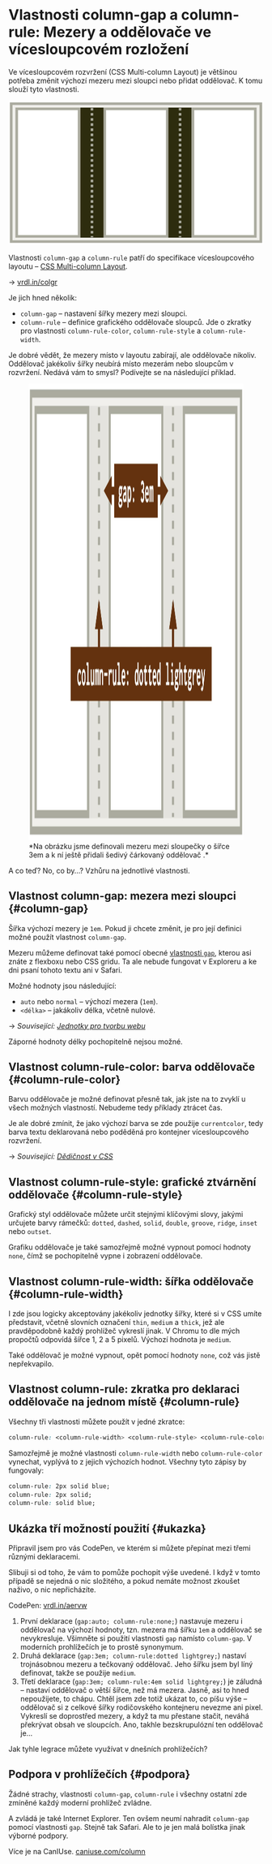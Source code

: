 # Vlastnosti column-gap a column-rule: Mezery a oddělovače ve vícesloupcovém rozložení

Ve vícesloupcovém rozvržení (CSS Multi-column Layout) je většinou potřeba změnit výchozí mezeru mezi sloupci nebo přidat oddělovač. K tomu slouží tyto vlastnosti.

<div class="book-index" data-book-index="column-gap"></div>
<div class="book-index" data-book-index="column-rule"></div>

<div class="connected" markdown="1">

![CSS vlastnosti column-gap a column-rule](../dist/images/small/vdlayout/css-multicol-gap-rule-scheme.jpg)

<div class="web-only" markdown="1">

Vlastnosti `column-gap` a `column-rule` patří do specifikace vícesloupcového layoutu – [CSS Multi-column Layout](css-multicolumn.md).

</div>

<div class="ebook-only" markdown="1">

→ [vrdl.in/colgr](https://www.vzhurudolu.cz/prirucka/css-multicol-gap-rule)

</div>

</div>


Je jich hned několik:

- `column-gap` – nastavení šířky mezery mezi sloupci.
- `column-rule` – definice grafického oddělovače sloupců. Jde o zkratky pro vlastnosti `column-rule-color`, `column-rule-style` a `column-rule-width`.

Je dobré vědět, že mezery místo v layoutu zabírají, ale oddělovače nikoliv. Oddělovač jakékoliv šířky neubírá místo mezerám nebo sloupcům v rozvržení. Nedává vám to smysl? Podívejte se na následující příklad.

<figure class="figure-thirds">
<img src="../dist/images/original/vdlayout/css-multicol-gap-rule.jpg" width="1600" height="900" alt="CSS vlastnosti column-gap a column-rule">
<figcaption markdown="1">
*Na obrázku jsme definovali mezeru mezi sloupečky o šířce 3em a k ní ještě přidali šedivý čárkovaný oddělovač .*
</figcaption>
</figure>

A co teď? No, co by…? Vzhůru na jednotlivé vlastnosti.

## Vlastnost column-gap: mezera mezi sloupci {#column-gap}

Šířka výchozí mezery je `1em`. Pokud ji chcete změnit, je pro její definici možné použít vlastnost `column-gap`.

<!-- AdSnippet -->

Mezeru můžeme definovat také pomocí obecné [vlastnosti `gap`](css-gap.md), kterou asi znáte z flexboxu nebo CSS gridu. Ta ale nebude fungovat v Exploreru a ke dni psaní tohoto textu ani v Safari.

Možné hodnoty jsou následující:

- `auto` nebo `normal` – výchozí mezera (`1em`).
- `<délka>` – jakákoliv délka, včetně nulové.

<div class="web-only" markdown="1">

→ *Související: [Jednotky pro tvorbu webu](jednotky.md)*

</div>

Záporné hodnoty délky pochopitelně nejsou možné.

## Vlastnost column-rule-color: barva oddělovače {#column-rule-color}

Barvu oddělovače je možné definovat přesně tak, jak jste na to zvyklí u všech možných vlastností. Nebudeme tedy příklady ztrácet čas.

Je ale dobré zmínit, že jako výchozí barva se zde použije `currentcolor`, tedy barva textu deklarovaná nebo poděděná pro kontejner vícesloupcového rozvržení.

<div class="web-only" markdown="1">

→ *Související: [Dědičnost v CSS](css-dedicnost.md)*

</div>

## Vlastnost column-rule-style: grafické ztvárnění oddělovače {#column-rule-style}

Grafický styl oddělovače můžete určit stejnými klíčovými slovy, jakými určujete barvy rámečků: `dotted`, `dashed`, `solid`, `double`, `groove`, `ridge`, `inset` nebo `outset`.

Grafiku oddělovače je také samozřejmě možné vypnout pomocí hodnoty `none`, čímž se pochopitelně vypne i zobrazení oddělovače.

## Vlastnost column-rule-width: šířka oddělovače {#column-rule-width}

I zde jsou logicky akceptovány jakékoliv jednotky šířky, které si v CSS umíte představit, včetně slovních označení `thin`, `medium` a `thick`, jež ale pravděpodobně každý prohlížeč vykreslí jinak. V Chromu to dle mých propočtů odpovídá šířce 1, 2 a 5 pixelů. Výchozí hodnota je `medium`.

Také oddělovač je možné vypnout, opět pomocí hodnoty `none`, což vás jistě nepřekvapilo.

## Vlastnost column-rule: zkratka pro deklaraci oddělovače na jednom místě {#column-rule}

Všechny tři vlastnosti můžete použít v jedné zkratce:

```css
column-rule: <column-rule-width> <column-rule-style> <column-rule-color>
```

Samozřejmě je možné vlastnosti `column-rule-width` nebo `column-rule-color` vynechat, vyplývá to z jejich výchozích hodnot. Všechny tyto zápisy by fungovaly:

```css
column-rule: 2px solid blue;
column-rule: 2px solid;
column-rule: solid blue;
```

## Ukázka tří možností použití {#ukazka}

Připravil jsem pro vás CodePen, ve kterém si můžete přepínat mezi třemi různými deklaracemi.

<div class="ebook-only" markdown="1">

Slibuji si od toho, že vám to pomůže pochopit výše uvedené. I když v tomto případě se nejedná o nic složitého, a pokud nemáte možnost zkoušet naživo, o nic nepřicházíte.

</div>

CodePen: [vrdl.in/aervw](https://codepen.io/machal/pen/eYdGEKR?editors=1100)

1. První deklarace (`gap:auto; column-rule:none;`) nastavuje mezeru i oddělovač na výchozí hodnoty, tzn. mezera má šířku `1em` a oddělovač se nevykresluje. Všimněte si použití vlastnosti `gap` namísto `column-gap`. V moderních prohlížečích je to prostě synonymum.
2. Druhá deklarace (`gap:3em; column-rule:dotted lightgrey;`) nastaví trojnásobnou mezeru a tečkovaný oddělovač. Jeho šířku jsem byl líný definovat, takže se použije `medium`.
3. Třetí deklarace (`gap:3em; column-rule:4em solid lightgrey;`) je záludná – nastaví oddělovač o větší šířce, než má mezera. Jasně, asi to hned nepoužijete, to chápu. Chtěl jsem zde totiž ukázat to, co píšu výše – oddělovač si z celkové šířky rodičovského kontejneru nevezme ani pixel. Vykreslí se doprostřed mezery, a když ta mu přestane stačit, neváhá překrývat obsah ve sloupcích. Ano, takhle bezskrupulózní ten oddělovač je…

Jak tyhle legrace můžete využívat v dnešních prohlížečích?

## Podpora v prohlížečích {#podpora}

Žádné strachy, vlastnosti `column-gap`, `column-rule` i všechny ostatní zde zmíněné každý moderní prohlížeč zvládne.

A zvládá je také Internet Explorer. Ten ovšem neumí nahradit `column-gap` pomocí vlastnosti `gap`. Stejně tak Safari. Ale to je jen malá bolístka jinak výborné podpory.

Více je na CanIUse. [caniuse.com/column](https://caniuse.com/?search=column)

<!-- AdSnippet -->
